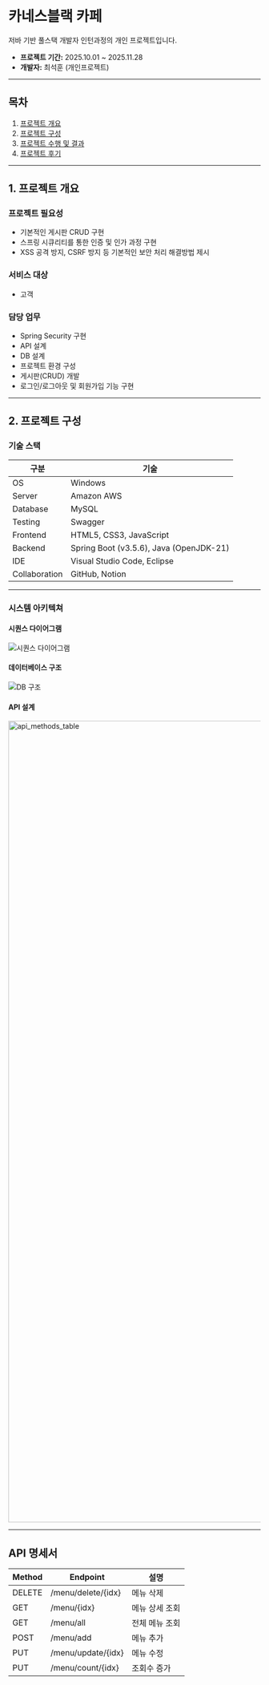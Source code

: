 # 카네스블랙 카페

저바 기반 풀스택 개발자 인턴과정의 개인 프로젝트입니다.

- **프로젝트 기간:** 2025.10.01 ~ 2025.11.28  
- **개발자:** 최석훈 (개인프로젝트)

---

## 목차

1. [프로젝트 개요](#프로젝트-개요)
2. [프로젝트 구성](#프로젝트-구성)
3. [프로젝트 수행 및 결과](#프로젝트-수행-및-결과)
4. [프로젝트 후기](#프로젝트-후기)

---

## 1. 프로젝트 개요

### 프로젝트 필요성

- 기본적인 게시판 CRUD 구현
- 스프링 시큐리티를 통한 인증 및 인가 과정 구현
- XSS 공격 방지, CSRF 방지 등 기본적인 보안 처리 해결방법 제시

### 서비스 대상

- 고객

### 담당 업무

- Spring Security 구현
- API 설계
- DB 설계
- 프로젝트 환경 구성
- 게시판(CRUD) 개발
- 로그인/로그아웃 및 회원가입 기능 구현

---

## 2. 프로젝트 구성

### 기술 스택

| 구분           | 기술                                     |
|----------------|------------------------------------------|
| OS             | Windows                                  |
| Server         | Amazon AWS                               |
| Database       | MySQL                                    |
| Testing        | Swagger                                  |
| Frontend       | HTML5, CSS3, JavaScript                  |
| Backend        | Spring Boot (v3.5.6), Java (OpenJDK-21)  |
| IDE            | Visual Studio Code, Eclipse               |
| Collaboration  | GitHub, Notion                           |

---

### 시스템 아키텍쳐

#### 시퀀스 다이어그램
![시퀀스 다이어그램](sequence-diagram.drawio-1.png)

#### 데이터베이스 구조
![DB 구조](image-4.png)

#### API 설계
<img width="2400" height="1600" alt="api_methods_table" src="https://github.com/user-attachments/assets/0cbf6a34-4a5c-4df0-a24d-1ddeae1dd481" />


---

## API 명세서

| Method | Endpoint             | 설명           |
|--------|----------------------|----------------|
| DELETE | /menu/delete/{idx}   | 메뉴 삭제      |
| GET    | /menu/{idx}          | 메뉴 상세 조회 |
| GET    | /menu/all            | 전체 메뉴 조회 |
| POST   | /menu/add            | 메뉴 추가      |
| PUT    | /menu/update/{idx}   | 메뉴 수정      |
| PUT    | /menu/count/{idx}    | 조회수 증가    |
